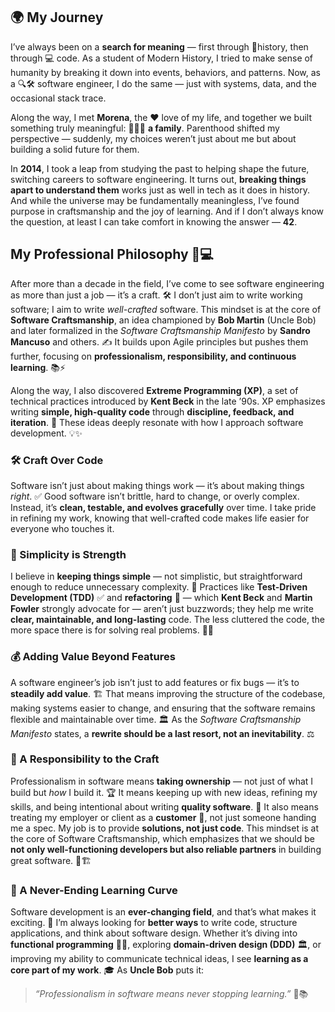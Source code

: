 ## 🌍 My Journey  

I’ve always been on a **search for meaning** — first through 📜history, then through 💻 code. As a student of Modern History, I tried to make sense of humanity by breaking it down into events, behaviors, and patterns. Now, as a 🔍🛠 software engineer, I do the same — just with systems, data, and the occasional stack trace.

Along the way, I met **Morena**, the ❤️ love of my life, and together we built something truly meaningful: 👨‍👩‍👦 **a family**. Parenthood shifted my perspective — suddenly, my choices weren’t just about me but about building a solid future for them.

In **2014**, I took a leap from studying the past to helping shape the future, switching careers to software engineering. It turns out, **breaking things apart to understand them** works just as well in tech as it does in history. And while the universe may be fundamentally meaningless, I’ve found purpose in craftsmanship and the joy of learning. And if I don’t always know the question, at least I can take comfort in knowing the answer — **42**.  

## My Professional Philosophy 🚀💻  

After more than a decade in the field, I’ve come to see software engineering as more than just a job — it’s a craft. 🛠️ I don’t just aim to write working software; I aim to write *well-crafted* software. This mindset is at the core of **Software Craftsmanship**, an idea championed by **Bob Martin** (Uncle Bob) and later formalized in the *Software Craftsmanship Manifesto* by **Sandro Mancuso** and others. ✍️ It builds upon Agile principles but pushes them further, focusing on **professionalism, responsibility, and continuous learning**. 📚⚡

Along the way, I also discovered **Extreme Programming (XP)**, a set of technical practices introduced by **Kent Beck** in the late ’90s. XP emphasizes writing **simple, high-quality code** through **discipline, feedback, and iteration**. 🔄 These ideas deeply resonate with how I approach software development. 💡✨  

### 🛠️ Craft Over Code
Software isn’t just about making things work — it’s about making things *right*. ✅ Good software isn’t brittle, hard to change, or overly complex. Instead, it’s **clean, testable, and evolves gracefully** over time. I take pride in refining my work, knowing that well-crafted code makes life easier for everyone who touches it.

### 🎯 Simplicity is Strength
I believe in **keeping things simple** — not simplistic, but straightforward enough to reduce unnecessary complexity. 🤯 Practices like **Test-Driven Development (TDD)** ✅ and **refactoring** 🧼 — which **Kent Beck** and **Martin Fowler** strongly advocate for — aren’t just buzzwords; they help me write **clear, maintainable, and long-lasting** code. The less cluttered the code, the more space there is for solving real problems. 🧩💡

### 💰 Adding Value Beyond Features
A software engineer’s job isn’t just to add features or fix bugs — it’s to **steadily add value**. 🏗️ That means improving the structure of the codebase, making systems easier to change, and ensuring that the software remains flexible and maintainable over time. 🏛️ As the *Software Craftsmanship Manifesto* states, a **rewrite should be a last resort, not an inevitability**. ⚖️

### 🤝 A Responsibility to the Craft
Professionalism in software means **taking ownership** — not just of what I build but *how* I build it. 🏆 It means keeping up with new ideas, refining my skills, and being intentional about writing **quality software**. 🧠 It also means treating my employer or client as a **customer** 🤵, not just someone handing me a spec. My job is to provide **solutions, not just code**. This mindset is at the core of Software Craftsmanship, which emphasizes that we should be **not only well-functioning developers but also reliable partners** in building great software. 🎨🏗️

### 🔄 A Never-Ending Learning Curve
Software development is an **ever-changing field**, and that’s what makes it exciting. 🚀 I’m always looking for **better ways** to write code, structure applications, and think about software design. Whether it’s diving into **functional programming** 🧑‍💻, exploring **domain-driven design (DDD)** 🏛️, or improving my ability to communicate technical ideas, I see **learning as a core part of my work**. 🎓 As **Uncle Bob** puts it:  

> *“Professionalism in software means never stopping learning.”* 🎯📚  
